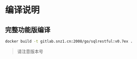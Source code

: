 # 编译说明


## 完整功能版编译

```sh
docker build -t gitlab.snz1.cn:2008/go/sqlrestful:v0.7ex .
```

> 请注意版本号


